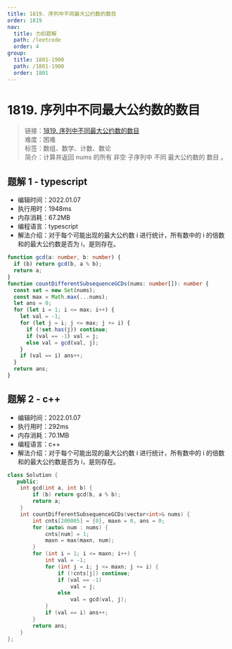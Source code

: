 ```yaml
---
title: 1819. 序列中不同最大公约数的数目
order: 1819
nav:
  title: 力扣题解
  path: /leetcode
  order: 4
group:
  title: 1801-1900
  path: /1801-1900
  order: 1801
---
```


# 1819. 序列中不同最大公约数的数目

> 链接：[1819. 序列中不同最大公约数的数目](https://leetcode-cn.com/problems/number-of-different-subsequences-gcds/)  
> 难度：困难  
> 标签：数组、数学、计数、数论  
> 简介：计算并返回 nums 的所有 非空 子序列中 不同 最大公约数的 数目 。

## 题解 1 - typescript

- 编辑时间：2022.01.07
- 执行用时：1948ms
- 内存消耗：67.2MB
- 编程语言：typescript
- 解法介绍：对于每个可能出现的最大公约数 i 进行统计，所有数中的 i 的倍数和的最大公约数是否为 i，是则存在。

```typescript
function gcd(a: number, b: number) {
  if (b) return gcd(b, a % b);
  return a;
}
function countDifferentSubsequenceGCDs(nums: number[]): number {
  const set = new Set(nums);
  const max = Math.max(...nums);
  let ans = 0;
  for (let i = 1; i <= max; i++) {
    let val = -1;
    for (let j = i; j <= max; j += i) {
      if (!set.has(j)) continue;
      if (val == -1) val = j;
      else val = gcd(val, j);
    }
    if (val == i) ans++;
  }
  return ans;
}
```

## 题解 2 - c++

- 编辑时间：2022.01.07
- 执行用时：292ms
- 内存消耗：70.1MB
- 编程语言：c++
- 解法介绍：对于每个可能出现的最大公约数 i 进行统计，所有数中的 i 的倍数和的最大公约数是否为 i，是则存在。

```cpp
class Solution {
   public:
    int gcd(int a, int b) {
        if (b) return gcd(b, a % b);
        return a;
    }
    int countDifferentSubsequenceGCDs(vector<int>& nums) {
        int cnts[200005] = {0}, maxn = 0, ans = 0;
        for (auto& num : nums) {
            cnts[num] = 1;
            maxn = max(maxn, num);
        }
        for (int i = 1; i <= maxn; i++) {
            int val = -1;
            for (int j = i; j <= maxn; j += i) {
                if (!cnts[j]) continue;
                if (val == -1)
                    val = j;
                else
                    val = gcd(val, j);
            }
            if (val == i) ans++;
        }
        return ans;
    }
};
```
